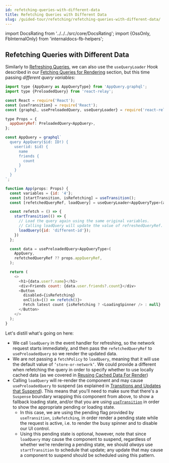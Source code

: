 ```yaml
---
id: refetching-queries-with-different-data
title: Refetching Queries with Different Data
slug: /guided-tour/refetching/refetching-queries-with-different-data/
---
```


import DocsRating from '../../../src/core/DocsRating';
import {OssOnly, FbInternalOnly} from 'internaldocs-fb-helpers';

## Refetching Queries with Different Data

Similarly to [Refreshing Queries](../refetching-queries/), we can also use the `useQueryLoader` Hook described in our [Fetching Queries for Rendering](../../rendering/queries/) section, but this time passing *different query variables*:

```js
import type {AppQuery as AppQueryType} from 'AppQuery.graphql';
import type {PreloadedQuery} from 'react-relay';

const React = require('React');
const {useTransition} = require('React');
const {graphql, usePreloadedQuery, useQueryLoader} = require('react-relay');

type Props = {
  appQueryRef: PreloadedQuery<AppQuery>,
};

const AppQuery = graphql`
  query AppQuery($id: ID!) {
    user(id: $id) {
      name
      friends {
        count
      }
    }
  }
`;

function App(props: Props) {
  const variables = {id: '4'};
  const [startTransition, isRefetching] = useTransition();
  const [refetchedQueryRef, loadQuery] = useQueryLoader<AppQueryType>(appQuery);

  const refetch = () => {
    startTransition(() => {
      // Load the query again using the same original variables.
      // Calling loadQuery will update the value of refreshedQueryRef.
      loadQuery({id: 'different-id'});
    })
  };

  const data = usePreloadedQuery<AppQueryType>(
    AppQuery,
    refetchedQueryRef ?? props.appQueryRef,
  );

  return (
    <>
      <h1>{data.user?.name}</h1>
      <div>Friends count: {data.user.friends?.count}</div>
      <Button
        disabled={isRefetching}
        onClick={() => refetch()}>
        Fetch latest count {isRefetching ? <LoadingSpinner /> : null}
      </Button>
    </>
  );
}
```

Let's distill what's going on here:

* We call `loadQuery` in the event handler for refreshing, so the network request starts immediately, and then pass the `refetchedQueryRef` to `usePreloadedQuery` so we render the updated data.
* We are not passing a `fetchPolicy` to `loadQuery`, meaning that it will use the default value of `‘store-or-network’`. We could provide a different when refetching the query in order to specify whether to use locally cached data (as we covered in [Reusing Cached Data For Render](../../reusing-cached-data/))
* Calling `loadQuery` will re-render the component and may cause `usePreloadedQuery` to suspend (as explained in [Transitions and Updates that Suspend](../../rendering/loading-states/)). This means that you'll need to make sure that there's a `Suspense` boundary wrapping this component from above, to show a fallback loading state, and/or that you are using [`useTransition`](https://reactjs.org/docs/concurrent-mode-patterns.html#transitions) in order to show the appropriate pending or loading state.
    * In this case, we are using the pending flag provided by `useTransition`, `isRefetching`, in order render a pending state while the request is active, i.e. to render the busy spinner and to disable our UI control.
    * Using this pending state is optional, however, note that since `loadQuery` may cause the component to suspend, regardless of whether we’re rendering a pending state, we should *always* use `startTransition` to schedule that update; any update that may cause a component to suspend should be scheduled using this pattern.




<DocsRating />
